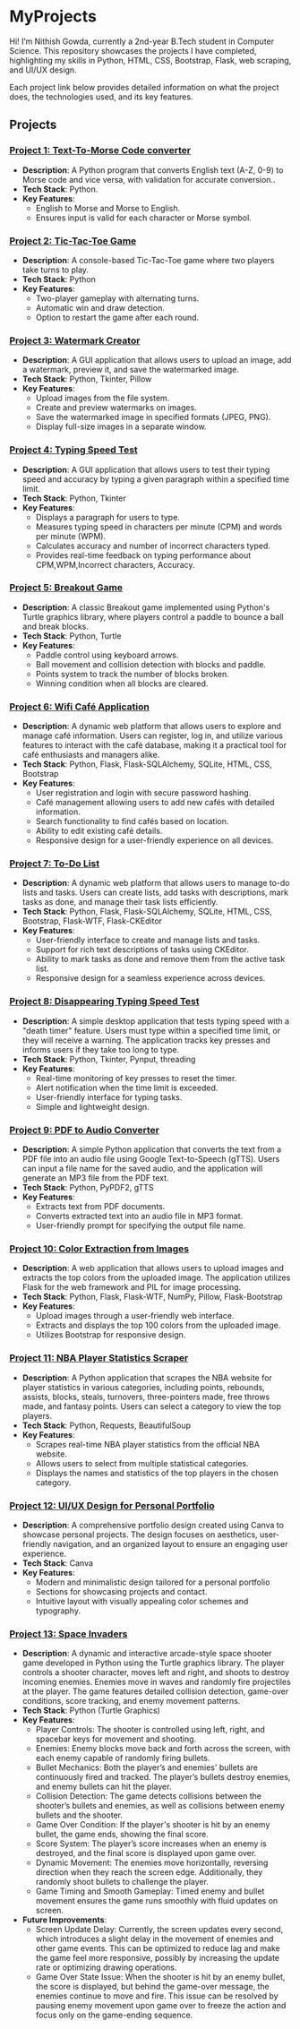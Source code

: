 # MyProjects
Hi! I’m Nithish Gowda, currently a 2nd-year B.Tech student in Computer Science. This repository showcases the projects I have completed, highlighting my skills in Python, HTML, CSS, Bootstrap, Flask, web scraping, and UI/UX design.

Each project link below provides detailed information on what the project does, the technologies used, and its key features.

## Projects

### [Project 1: Text-To-Morse Code converter](https://github.com/nghn0/text-to-morse-code-converter)
- **Description**: A Python program that converts English text (A-Z, 0-9) to Morse code and vice versa, with validation for accurate conversion..
- **Tech Stack**: Python.
- **Key Features**:
  - English to Morse and Morse to English.
  - Ensures input is valid for each character or Morse symbol.


### [Project 2: Tic-Tac-Toe Game](https://github.com/nghn0/tic-tac-toe)
- **Description**: A console-based Tic-Tac-Toe game where two players take turns to play.
- **Tech Stack**: Python
- **Key Features**: 
  - Two-player gameplay with alternating turns.
  - Automatic win and draw detection.
  - Option to restart the game after each round.


### [Project 3: Watermark Creator](https://github.com/nghn0/watermark-creator)
- **Description**: A GUI application that allows users to upload an image, add a watermark, preview it, and save the watermarked image.
- **Tech Stack**: Python, Tkinter, Pillow
- **Key Features**: 
  - Upload images from the file system.
  - Create and preview watermarks on images.
  - Save the watermarked image in specified formats (JPEG, PNG).
  - Display full-size images in a separate window.


### [Project 4: Typing Speed Test](https://github.com/nghn0/typing-speed-test)
- **Description**: A GUI application that allows users to test their typing speed and accuracy by typing a given paragraph within a specified time limit.
- **Tech Stack**: Python, Tkinter
- **Key Features**: 
  - Displays a paragraph for users to type.
  - Measures typing speed in characters per minute (CPM) and words per minute (WPM).
  - Calculates accuracy and number of incorrect characters typed.
  - Provides real-time feedback on typing performance about CPM,WPM,Incorrect characters, Accuracy.


### [Project 5: Breakout Game](https://github.com/nghn0/breakout-game)
- **Description**: A classic Breakout game implemented using Python's Turtle graphics library, where players control a paddle to bounce a ball and break blocks.
- **Tech Stack**: Python, Turtle
- **Key Features**: 
  - Paddle control using keyboard arrows.
  - Ball movement and collision detection with blocks and paddle.
  - Points system to track the number of blocks broken.
  - Winning condition when all blocks are cleared.


### [Project 6: Wifi Café Application](https://github.com/nghn0/wifi-cafe)
- **Description**: A dynamic web platform that allows users to explore and manage café information. Users can register, log in, and utilize various features to interact with the café database, making it a practical tool for café enthusiasts and managers alike.
- **Tech Stack**: Python, Flask, Flask-SQLAlchemy, SQLite, HTML, CSS, Bootstrap
- **Key Features**: 
  - User registration and login with secure password hashing.
  - Café management allowing users to add new cafés with detailed information.
  - Search functionality to find cafés based on location.
  - Ability to edit existing café details.
  - Responsive design for a user-friendly experience on all devices.


### [Project 7: To-Do List](https://github.com/nghn0/to-do-list)
- **Description**: A dynamic web platform that allows users to manage to-do lists and tasks. Users can create lists, add tasks with descriptions, mark tasks as done, and manage their task lists efficiently.
- **Tech Stack**: Python, Flask, Flask-SQLAlchemy, SQLite, HTML, CSS, Bootstrap, Flask-WTF, Flask-CKEditor
- **Key Features**: 
  - User-friendly interface to create and manage lists and tasks.
  - Support for rich text descriptions of tasks using CKEditor.
  - Ability to mark tasks as done and remove them from the active task list.
  - Responsive design for a seamless experience across devices.


### [Project 8: Disappearing Typing Speed Test](https://github.com/nghn0/disappearing-typing-speed-test)
- **Description**: A simple desktop application that tests typing speed with a "death timer" feature. Users must type within a specified time limit, or they will receive a warning. The application tracks key presses and informs users if they take too long to type.
- **Tech Stack**: Python, Tkinter, Pynput, threading
- **Key Features**: 
  - Real-time monitoring of key presses to reset the timer.
  - Alert notification when the time limit is exceeded.
  - User-friendly interface for typing tasks.
  - Simple and lightweight design.

### [Project 9: PDF to Audio Converter](https://github.com/nghn0/pdf-to-audiobook)
- **Description**: A simple Python application that converts the text from a PDF file into an audio file using Google Text-to-Speech (gTTS). Users can input a file name for the saved audio, and the application will generate an MP3 file from the PDF text.
- **Tech Stack**: Python, PyPDF2, gTTS
- **Key Features**: 
  - Extracts text from PDF documents.
  - Converts extracted text into an audio file in MP3 format.
  - User-friendly prompt for specifying the output file name.


### [Project 10: Color Extraction from Images](https://github.com/nghn0/Color-Extraction-from-Images)
- **Description**: A web application that allows users to upload images and extracts the top colors from the uploaded image. The application utilizes Flask for the web framework and PIL for image processing.
- **Tech Stack**: Python, Flask, Flask-WTF, NumPy, Pillow, Flask-Bootstrap
- **Key Features**: 
  - Upload images through a user-friendly web interface.
  - Extracts and displays the top 100 colors from the uploaded image.
  - Utilizes Bootstrap for responsive design.


### [Project 11: NBA Player Statistics Scraper](https://github.com/nghn0/NBA-Player-Statistics-Scraper)
- **Description**: A Python application that scrapes the NBA website for player statistics in various categories, including points, rebounds, assists, blocks, steals, turnovers, three-pointers made, free throws made, and fantasy points. Users can select a category to view the top players.
- **Tech Stack**: Python, Requests, BeautifulSoup
- **Key Features**: 
  - Scrapes real-time NBA player statistics from the official NBA website.
  - Allows users to select from multiple statistical categories.
  - Displays the names and statistics of the top players in the chosen category.


### [Project 12: UI/UX Design for Personal Portfolio](https://nithishgowdahn.my.canva.site/portfolio)
- **Description**: A comprehensive portfolio design created using Canva to showcase personal projects. The design focuses on aesthetics, user-friendly navigation, and an organized layout to ensure an engaging user experience. 
- **Tech Stack**: Canva
- **Key Features**: 
  - Modern and minimalistic design tailored for a personal portfolio
  - Sections for showcasing projects and contact.
  - Intuitive layout with visually appealing color schemes and typography.


### [Project 13: Space Invaders](https://nithishgowdahn.my.canva.site/portfolio)
- **Description**: A dynamic and interactive arcade-style space shooter game developed in Python using the Turtle graphics library. The player controls a shooter character, moves left and right, and shoots to destroy incoming enemies. Enemies move in waves and randomly fire projectiles at the player. The game features detailed collision detection, game-over conditions, score tracking, and enemy movement patterns.
- **Tech Stack**: Python (Turtle Graphics)
- **Key Features**: 
  - Player Controls: The shooter is controlled using left, right, and spacebar keys for movement and shooting.
  - Enemies: Enemy blocks move back and forth across the screen, with each enemy capable of randomly firing bullets.
  - Bullet Mechanics: Both the player’s and enemies' bullets are continuously fired and tracked. The player’s bullets destroy enemies, and enemy bullets can hit the player.
  - Collision Detection: The game detects collisions between the shooter’s bullets and enemies, as well as collisions between enemy bullets and the shooter.
  - Game Over Condition: If the player's shooter is hit by an enemy bullet, the game ends, showing the final score.
  - Score System: The player’s score increases when an enemy is destroyed, and the final score is displayed upon game over.
  - Dynamic Movement: The enemies move horizontally, reversing direction when they reach the screen edge. Additionally, they randomly shoot bullets to challenge the player.
  - Game Timing and Smooth Gameplay: Timed enemy and bullet movement ensures the game runs smoothly with fluid updates on screen.
- **Future Improvements**:
  - Screen Update Delay: Currently, the screen updates every second, which introduces a slight delay in the movement of enemies and other game events. This can be optimized to reduce lag and make the game feel more responsive, possibly by increasing the update rate or optimizing drawing operations.
  - Game Over State Issue: When the shooter is hit by an enemy bullet, the score is displayed, but behind the game-over message, the enemies continue to move and fire. This issue can be resolved by pausing enemy movement upon game over to freeze the action and focus only on the game-ending sequence.

    
